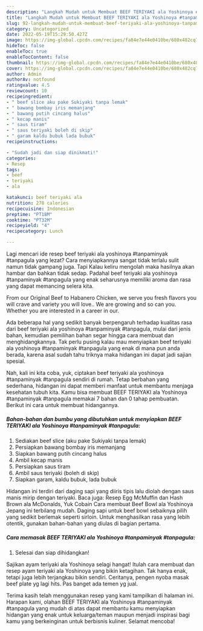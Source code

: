 ```yaml
---
description: "Langkah Mudah untuk Membuat BEEF TERIYAKI ala Yoshinoya #tanpaminyak #tanpagula Anti Gagal"
title: "Langkah Mudah untuk Membuat BEEF TERIYAKI ala Yoshinoya #tanpaminyak #tanpagula Anti Gagal"
slug: 92-langkah-mudah-untuk-membuat-beef-teriyaki-ala-yoshinoya-tanpaminyak-tanpagula-anti-gagal
category: Uncategorized
date: 2022-05-19T15:29:50.427Z
image: https://img-global.cpcdn.com/recipes/fa84e7e44e0410be/680x482cq70/beef-teriyaki-ala-yoshinoya-tanpaminyak-tanpagula-foto-resep-utama.jpg
hideToc: false
enableToc: true
enableTocContent: false
thumbnail: https://img-global.cpcdn.com/recipes/fa84e7e44e0410be/680x482cq70/beef-teriyaki-ala-yoshinoya-tanpaminyak-tanpagula-foto-resep-utama.jpg
cover: https://img-global.cpcdn.com/recipes/fa84e7e44e0410be/680x482cq70/beef-teriyaki-ala-yoshinoya-tanpaminyak-tanpagula-foto-resep-utama.jpg
author: Admin
authorAv: notfound
ratingvalue: 4.5
reviewcount: 10
recipeingredient:
- " beef slice aku pake Sukiyaki tanpa lemak"
- " bawang bombay iris memanjang"
- " bawang putih cincang halus"
- " kecap manis"
- " saus tiram"
- " saus teriyaki boleh di skip"
- " garam kaldu bubuk lada bubuk"
recipeinstructions:

- "Sudah jadi dan siap dinikmati!"
categories:
- Resep
tags:
- beef
- teriyaki
- ala

katakunci: beef teriyaki ala 
nutrition: 278 calories
recipecuisine: Indonesian
preptime: "PT18M"
cooktime: "PT32M"
recipeyield: "4"
recipecategory: Lunch

---
```



Lagi mencari ide resep beef teriyaki ala yoshinoya #tanpaminyak #tanpagula yang lezat? Cara menyiapkannya sangat tidak terlalu sulit namun tidak gampang juga. Tapi Kalau keliru mengolah maka hasilnya akan hambar dan bahkan tidak sedap. Padahal beef teriyaki ala yoshinoya #tanpaminyak #tanpagula yang enak seharusnya memiliki aroma dan rasa yang dapat memancing selera kita.


From our Original Beef to Habanero Chicken, we serve you fresh flavors you will crave and variety you will love.. We are growing and so can you. Whether you are interested in a career in our.

Ada beberapa hal yang sedikit banyak berpengaruh terhadap kualitas rasa dari beef teriyaki ala yoshinoya #tanpaminyak #tanpagula, mulai dari jenis bahan, kemudian pemilihan bahan segar hingga cara membuat dan menghidangkannya. Tak perlu pusing kalau mau menyiapkan beef teriyaki ala yoshinoya #tanpaminyak #tanpagula yang enak di mana pun anda berada, karena asal sudah tahu triknya maka hidangan ini dapat jadi sajian spesial.


Nah, kali ini kita coba, yuk, ciptakan beef teriyaki ala yoshinoya #tanpaminyak #tanpagula sendiri di rumah. Tetap berbahan yang sederhana, hidangan ini dapat memberi manfaat untuk membantu menjaga kesehatan tubuh kita. Kamu bisa membuat BEEF TERIYAKI ala Yoshinoya #tanpaminyak #tanpagula memakai 7 bahan dan 0 tahap pembuatan. Berikut ini cara untuk membuat hidangannya.

<!--inarticleads1-->

##### Bahan-bahan dan bumbu yang dibutuhkan untuk menyiapkan BEEF TERIYAKI ala Yoshinoya #tanpaminyak #tanpagula:

1. Sediakan  beef slice (aku pake Sukiyaki tanpa lemak)
1. Persiapkan  bawang bombay iris memanjang
1. Siapkan  bawang putih cincang halus
1. Ambil  kecap manis
1. Persiapkan  saus tiram
1. Ambil  saus teriyaki (boleh di skip)
1. Siapkan  garam, kaldu bubuk, lada bubuk


Hidangan ini terdiri dari daging sapi yang diiris tipis lalu diolah dengan saus manis mirip dengan teriyaki. Baca juga: Resep Egg McMuffin dan Hash Brown ala McDonalds, Yuk Cobain Cara membuat Beef Bowl ala Yoshinoya Jepang ini terbilang mudah. Daging sapi untuk beef bowl sebaiknya pilih yang sedikit berlemak seperti sirloin. Untuk menghasilkan rasa yang lebih otentik, gunakan bahan-bahan yang diulas di bagian pertama. 

<!--inarticleads2-->

##### Cara memasak BEEF TERIYAKI ala Yoshinoya #tanpaminyak #tanpagula:


1. Selesai dan siap dihidangkan!

Sajikan ayam teriyaki ala Yoshinoya selagi hangat! Itulah cara membuat dan resep ayam teriyaki ala Yoshinoya yang bikin ketagihan. Tak hanya enak, tetapi juga lebih terjangkau bikin sendiri. Ceritanya, pengen nyoba masak beef plate yg lagi hits. Pas banget ada temen yg jual. 

Terima kasih telah menggunakan resep yang kami tampilkan di halaman ini. Harapan kami, olahan BEEF TERIYAKI ala Yoshinoya #tanpaminyak #tanpagula yang mudah di atas dapat membantu kamu menyiapkan hidangan yang enak untuk keluarga/teman maupun menjadi inspirasi bagi kamu yang berkeinginan untuk berbisnis kuliner. Selamat mencoba!
